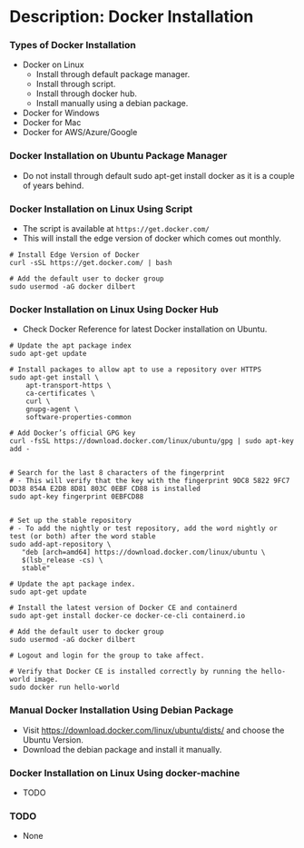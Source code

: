 # Description: Docker Installation

### Types of Docker Installation
* Docker on Linux
    - Install through default package manager.
    - Install through script.
    - Install through docker hub.
    - Install manually using a debian package.
* Docker for Windows
* Docker for Mac
* Docker for AWS/Azure/Google

### Docker Installation on Ubuntu Package Manager
* Do not install through default sudo apt-get install docker as it is a couple of years behind.

### Docker Installation on Linux Using Script
* The script is available at `https://get.docker.com/`
* This will install the edge version of docker which comes out monthly.
```
# Install Edge Version of Docker
curl -sSL https://get.docker.com/ | bash

# Add the default user to docker group
sudo usermod -aG docker dilbert
```

### Docker Installation on Linux Using Docker Hub
* Check Docker Reference for latest Docker installation on Ubuntu.
```
# Update the apt package index
sudo apt-get update

# Install packages to allow apt to use a repository over HTTPS
sudo apt-get install \
    apt-transport-https \
    ca-certificates \
    curl \
    gnupg-agent \
    software-properties-common
    
# Add Docker’s official GPG key
curl -fsSL https://download.docker.com/linux/ubuntu/gpg | sudo apt-key add -


# Search for the last 8 characters of the fingerprint
# - This will verify that the key with the fingerprint 9DC8 5822 9FC7 DD38 854A E2D8 8D81 803C 0EBF CD88 is installed
sudo apt-key fingerprint 0EBFCD88


# Set up the stable repository
# - To add the nightly or test repository, add the word nightly or test (or both) after the word stable
sudo add-apt-repository \
   "deb [arch=amd64] https://download.docker.com/linux/ubuntu \
   $(lsb_release -cs) \
   stable"

# Update the apt package index.
sudo apt-get update

# Install the latest version of Docker CE and containerd
sudo apt-get install docker-ce docker-ce-cli containerd.io

# Add the default user to docker group
sudo usermod -aG docker dilbert

# Logout and login for the group to take affect.

# Verify that Docker CE is installed correctly by running the hello-world image.
sudo docker run hello-world
```

### Manual Docker Installation Using Debian Package
* Visit https://download.docker.com/linux/ubuntu/dists/ and choose the Ubuntu Version.
* Download the debian package and install it manually.

### Docker Installation on Linux Using docker-machine
* TODO

### TODO
* None
